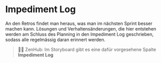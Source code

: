 # Impediment Log

An den Retros findet man heraus, was man im nächsten Sprint besser machen kann. Lösungen und Verhaltensänderungen, die hier entstehen werden am Schluss des Planning in den Impediment Log geschrieben, sodass alle regelmässig daran erinnert werden.
> 🧘🏾 ZenHub: Im Storyboard gibt es eine dafür vorgesehene Spalte **Impediment Log**
